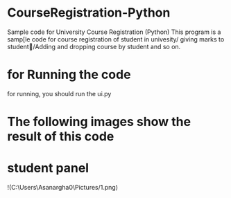 # CourseRegistration-Python
Sample code for University Course Registration (Python)
This program is a samp[le code for course registration of student in univesity/ giving marks to student/َAdding and dropping course by student and so on.  

# for Running the code
for running, you should run the ui.py

# The following images show the result of this code

# student panel
!(C:\Users\Asanargha0\Pictures/1.png)
